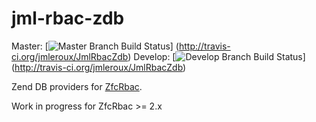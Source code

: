 jml-rbac-zdb
============

Master:
[![Master Branch Build Status](https://secure.travis-ci.org/jmleroux/JmlRbacZdb.png?branch=master)]
(http://travis-ci.org/jmleroux/JmlRbacZdb)
Develop:
[![Develop Branch Build Status](https://secure.travis-ci.org/jmleroux/JmlRbacZdb.png?branch=develop)]
(http://travis-ci.org/jmleroux/JmlRbacZdb)

Zend DB providers for [ZfcRbac](https://github.com/ZF-Commons/zfc-rbac).

Work in progress for ZfcRbac >= 2.x
